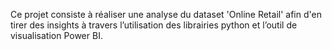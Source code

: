 Ce projet consiste à réaliser une analyse du dataset 'Online Retail' afin d'en tirer des insights à travers l’utilisation des librairies python et l’outil de visualisation Power BI.
